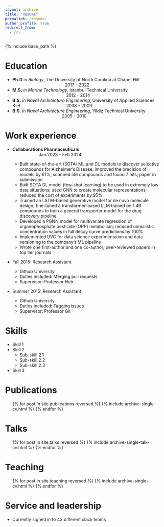```yaml
---
layout: archive
title: "Resume"
permalink: /resume/
author_profile: true
redirect_from:
  - /cv
---
```


{% include base_path %}

Education
======
* __Ph.D__ _in Biology_, The University of North Carolina at Chapel Hill &emsp; &emsp; &emsp; &emsp; &emsp; &emsp; &emsp; &emsp; &emsp; &emsp; &emsp; &emsp;&emsp;2017 - 2022
* __M.S.__ _in Marine Technology_, Istanbul Technical University &emsp; &emsp; &emsp; &emsp; &emsp; &emsp; &emsp; &emsp; &emsp; &emsp; &emsp; &emsp; &emsp; &emsp;&emsp; 2012 - 2014
* __B.S.__ _in Naval Architecture Engineering_, University of Applied Sciences Kiel &emsp; &emsp; &emsp; &emsp; &emsp; &emsp; &emsp; &emsp; &nbsp;2008 - 2009
* __B.S.__ _in Naval Architecture Engineering_, Yildiz Technical University &emsp; &emsp; &emsp; &emsp; &emsp; &emsp; &emsp; &emsp; &emsp; &emsp; &emsp; 2005 - 2010

Work experience
======
* __Collaborations Pharmaceuticals__ &emsp; &emsp; &emsp; &emsp; &emsp; &emsp; &emsp; &emsp; &emsp; &emsp; &emsp; &emsp; &emsp; &emsp; &emsp; &emsp; &emsp; &emsp; &emsp;Jan 2023 - Feb 2024
  * Built state-of-the-art (SOTA) ML and DL models to discover selective compounds for Alzheimer’s Disease; improved the precision of models by 61%; scanned 5M compounds and found 7 hits; paper in submission
  * Built SOTA DL model (few-shot learning) to be used in extremely low data situations; used GNN to create molecular representations; reduced the cost of experiments by 95%
  * Trained an LSTM-based generative model for de novo molecule design; fine-tuned a transformer-based LLM trained on 1.4B compounds to train a general transporter model for the drug discovery pipeline
  * Developed a PGNN model for multivariate regression of organophosphate pesticide (OPP) metabolism; reduced unrealistic concentration values in full decay curve predictions by 100%
  * Implemented DVC for data science experimentation and data versioning to the company’s ML pipeline
  * Wrote one first-author and one co-author, peer-reviewed papers in top tier journals

* Fall 2015: Research Assistant
  * Github University
  * Duties included: Merging pull requests
  * Supervisor: Professor Hub

* Summer 2015: Research Assistant
  * Github University
  * Duties included: Tagging issues
  * Supervisor: Professor Git
  
Skills
======
* Skill 1
* Skill 2
  * Sub-skill 2.1
  * Sub-skill 2.2
  * Sub-skill 2.3
* Skill 3

Publications
======
  <ul>{% for post in site.publications reversed %}
    {% include archive-single-cv.html %}
  {% endfor %}</ul>
  
Talks
======
  <ul>{% for post in site.talks reversed %}
    {% include archive-single-talk-cv.html  %}
  {% endfor %}</ul>
  
Teaching
======
  <ul>{% for post in site.teaching reversed %}
    {% include archive-single-cv.html %}
  {% endfor %}</ul>
  
Service and leadership
======
* Currently signed in to 43 different slack teams
